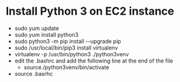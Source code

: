 Install Python 3 on EC2 instance
================================

- sudo yum update
- sudo yum install python3 
- sudo python3 -m pip install --upgrade pip
- sudo /usr/local/bin/pip3 install virtualenv
- virtualenv -p /usr/bin/python3 ./python3venv
- edit the .bashrc and add the following line at the end of the file
  - source./python3venv/bin/activate
- source .basrhc
